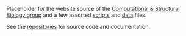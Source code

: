 Placeholder for the website source of the [Computational & Structural Biology group](http://www.eead.csic.es/compbio) 
and a few assorted [scripts](./scripts) and [data](./data) files.

See the [repositories](https://github.com/eead-csic-compbio?tab=repositories) for source code and documentation.
